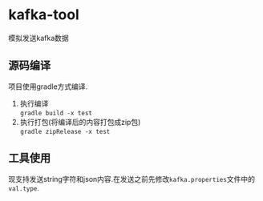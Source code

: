 # kafka-tool
模拟发送kafka数据
## 源码编译
项目使用gradle方式编译.

1.  执行编译   
```gradle build -x test```
2. 执行打包(将编译后的内容打包成zip包)   
```gradle zipRelease -x test```
    
## 工具使用   
 
现支持发送string字符和json内容.在发送之前先修改`kafka.properties`文件中的`val.type`.
